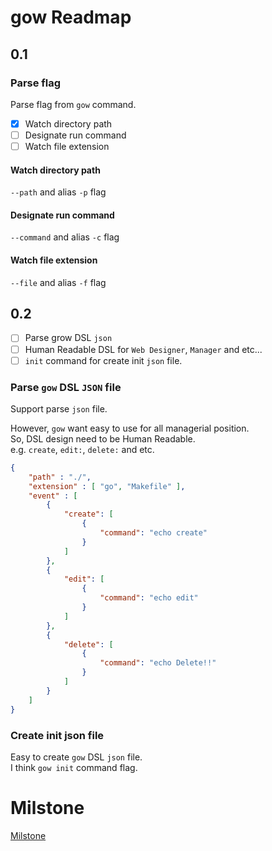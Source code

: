 # gow Readmap

## 0.1

### Parse flag
Parse flag from `gow` command. 

- [x] Watch directory path
- [ ] Designate run command
- [ ] Watch file extension

#### Watch directory path
`--path` and alias `-p` flag

#### Designate run command
`--command` and alias `-c` flag

#### Watch file extension
`--file` and alias `-f` flag

## 0.2

- [ ] Parse grow DSL `json`
- [ ] Human Readable DSL for `Web Designer`, `Manager` and etc...
- [ ] `init` command for create init `json` file.

### Parse `gow` DSL `JSON` file

Support parse `json` file.

However, `gow` want easy to use for all managerial position.  
So, DSL design need to be Human Readable.  
e.g. `create`, `edit:`, `delete:` and etc.

```json
{
    "path" : "./",
    "extension" : [ "go", "Makefile" ],
    "event" : [
        {
            "create": [
                {
                    "command": "echo create"
                }
            ]
        },
        {
            "edit": [
                {
                    "command": "echo edit"
                }
            ]
        },
        {
            "delete": [
                {
                    "command": "echo Delete!!"
                }
            ]
        }
    ]
}
```

### Create init json file
Easy to create `gow` DSL `json` file.  
I think `gow init` command flag.

# Milstone
[Milstone](https://github.com/zchee/gow/milestones)

